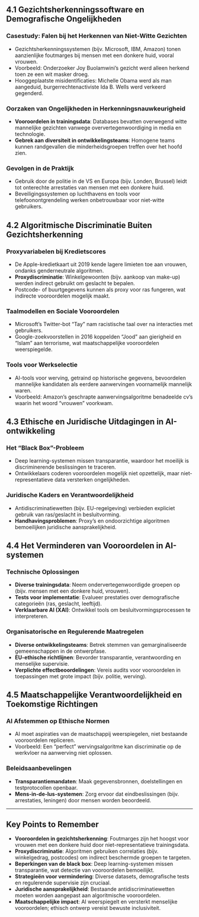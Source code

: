 ## 4.1 Gezichtsherkenningssoftware en Demografische Ongelijkheden

### Casestudy: Falen bij het Herkennen van Niet-Witte Gezichten

- Gezichtsherkenningssystemen (bijv. Microsoft, IBM, Amazon) tonen aanzienlijke foutmarges bij mensen met een donkere huid, vooral vrouwen.
- Voorbeeld: Onderzoeker Joy Buolamwini’s gezicht werd alleen herkend toen ze een wit masker droeg.
- Hooggeplaatste misidentificaties: Michelle Obama werd als man aangeduid, burgerrechtenactiviste Ida B. Wells werd verkeerd gegenderd.

### Oorzaken van Ongelijkheden in Herkenningsnauwkeurigheid

- **Vooroordelen in trainingsdata**: Databases bevatten overwegend witte mannelijke gezichten vanwege oververtegenwoordiging in media en technologie.
- **Gebrek aan diversiteit in ontwikkelingsteams**: Homogene teams kunnen randgevallen die minderheidsgroepen treffen over het hoofd zien.

### Gevolgen in de Praktijk

- Gebruik door de politie in de VS en Europa (bijv. Londen, Brussel) leidt tot onterechte arrestaties van mensen met een donkere huid.
- Beveiligingssystemen op luchthavens en tools voor telefoonontgrendeling werken onbetrouwbaar voor niet-witte gebruikers.

## 4.2 Algoritmische Discriminatie Buiten Gezichtsherkenning

### Proxyvariabelen bij Kredietscores

- De Apple-kredietkaart uit 2019 kende lagere limieten toe aan vrouwen, ondanks genderneutrale algoritmen.
- **Proxydiscriminatie**: Winkelgewoonten (bijv. aankoop van make-up) werden indirect gebruikt om geslacht te bepalen.
- Postcode- of buurtgegevens kunnen als proxy voor ras fungeren, wat indirecte vooroordelen mogelijk maakt.

### Taalmodellen en Sociale Vooroordelen

- Microsoft’s Twitter-bot “Tay” nam racistische taal over na interacties met gebruikers.
- Google-zoekvoorstellen in 2016 koppelden “Jood” aan gierigheid en “Islam” aan terrorisme, wat maatschappelijke vooroordelen weerspiegelde.

### Tools voor Werkselectie

- AI-tools voor werving, getraind op historische gegevens, bevoordelen mannelijke kandidaten als eerdere aanwervingen voornamelijk mannelijk waren.
- Voorbeeld: Amazon’s geschrapte aanwervingsalgoritme benadeelde cv’s waarin het woord “vrouwen” voorkwam.

## 4.3 Ethische en Juridische Uitdagingen in AI-ontwikkeling

### Het “Black Box”-Probleem

- Deep learning-systemen missen transparantie, waardoor het moeilijk is discriminerende beslissingen te traceren.
- Ontwikkelaars coderen vooroordelen mogelijk niet opzettelijk, maar niet-representatieve data versterken ongelijkheden.

### Juridische Kaders en Verantwoordelijkheid

- Antidiscriminatiewetten (bijv. EU-regelgeving) verbieden expliciet gebruik van ras/geslacht in besluitvorming.
- **Handhavingsproblemen**: Proxy’s en ondoorzichtige algoritmen bemoeilijken juridische aansprakelijkheid.

## 4.4 Het Verminderen van Vooroordelen in AI-systemen

### Technische Oplossingen

- **Diverse trainingsdata**: Neem ondervertegenwoordigde groepen op (bijv. mensen met een donkere huid, vrouwen).
- **Tests voor implementatie**: Evalueer prestaties over demografische categorieën (ras, geslacht, leeftijd).
- **Verklaarbare AI (XAI)**: Ontwikkel tools om besluitvormingsprocessen te interpreteren.

### Organisatorische en Regulerende Maatregelen

- **Diverse ontwikkelingsteams**: Betrek stemmen van gemarginaliseerde gemeenschappen in de ontwerpfase.
- **EU-ethische richtlijnen**: Bevorder transparantie, verantwoording en menselijke supervisie.
- **Verplichte effectbeoordelingen**: Vereis audits voor vooroordelen in toepassingen met grote impact (bijv. politie, werving).

## 4.5 Maatschappelijke Verantwoordelijkheid en Toekomstige Richtingen

### AI Afstemmen op Ethische Normen

- AI moet aspiraties van de maatschappij weerspiegelen, niet bestaande vooroordelen repliceren.
- Voorbeeld: Een “perfect” wervingsalgoritme kan discriminatie op de werkvloer na aanwerving niet oplossen.

### Beleidsaanbevelingen

- **Transparantiemandaten**: Maak gegevensbronnen, doelstellingen en testprotocollen openbaar.
- **Mens-in-de-lus-systemen**: Zorg ervoor dat eindbeslissingen (bijv. arrestaties, leningen) door mensen worden beoordeeld.

---

## Key Points to Remember

- **Vooroordelen in gezichtsherkenning**: Foutmarges zijn het hoogst voor vrouwen met een donkere huid door niet-representatieve trainingsdata.
- **Proxydiscriminatie**: Algoritmen gebruiken correlaties (bijv. winkelgedrag, postcodes) om indirect beschermde groepen te targeten.
- **Beperkingen van de black box**: Deep learning-systemen missen transparantie, wat detectie van vooroordelen bemoeilijkt.
- **Strategieën voor vermindering**: Diverse datasets, demografische tests en regulerende supervisie zijn cruciaal.
- **Juridische aansprakelijkheid**: Bestaande antidiscriminatiewetten moeten worden aangepast aan algoritmische vooroordelen.
- **Maatschappelijke impact**: AI weerspiegelt en versterkt menselijke vooroordelen; ethisch ontwerp vereist bewuste inclusiviteit.

